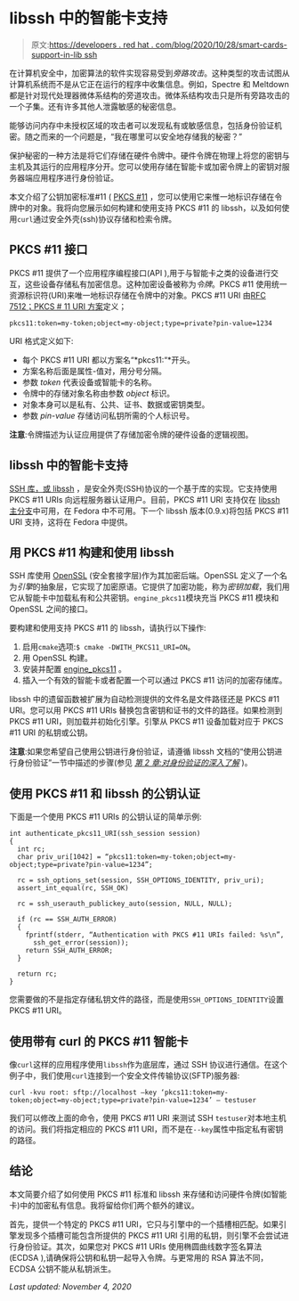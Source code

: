 # libssh 中的智能卡支持

> 原文:[https://developers . red hat . com/blog/2020/10/28/smart-cards-support-in-lib ssh](https://developers.redhat.com/blog/2020/10/28/smart-cards-support-in-libssh)

在计算机安全中，加密算法的软件实现容易受到*旁路攻击*。这种类型的攻击试图从计算机系统而不是从它正在运行的程序中收集信息。例如，Spectre 和 Meltdown 都是针对现代处理器微体系结构的旁道攻击。微体系结构攻击只是所有旁路攻击的一个子集。还有许多其他人泄露敏感的秘密信息。

能够访问内存中未授权区域的攻击者可以发现私有或敏感信息，包括身份验证机密。随之而来的一个问题是，“我在哪里可以安全地存储我的秘密？”

保护秘密的一种方法是将它们存储在硬件令牌中。硬件令牌在物理上将您的密钥与主机及其运行的应用程序分开。您可以使用存储在智能卡或加密令牌上的密钥对服务器端应用程序进行身份验证。

本文介绍了公钥加密标准#11 ( [PKCS #11](http://docs.oasis-open.org/pkcs11/pkcs11-base/v2.40/os/pkcs11-base-v2.40-os.html) ，您可以使用它来惟一地标识存储在令牌中的对象。我将向您展示如何构建和使用支持 PKCS #11 的 libssh，以及如何使用`curl`通过安全外壳(ssh)协议存储和检索令牌。

## PKCS #11 接口

PKCS #11 提供了一个应用程序编程接口(API ),用于与智能卡之类的设备进行交互，这些设备存储私有加密信息。这种加密设备被称为*令牌*。PKCS #11 使用统一资源标识符(URI)来唯一地标识存储在令牌中的对象。PKCS #11 URI 由[RFC 7512；PKCS # 11 URI 方案](https://tools.ietf.org/html/rfc7512)定义；

```
pkcs11:token=my-token;object=my-object;type=private?pin-value=1234

```

URI 格式定义如下:

*   每个 PKCS #11 URI 都以方案名“*pkcs11:“*开头。
*   方案名称后面是属性-值对，用分号分隔。
*   参数 *token* 代表设备或智能卡的名称。
*   令牌中的存储对象名称由参数 *object* 标识。
*   对象本身可以是私有、公共、证书、数据或密钥类型。
*   参数 *pin-value* 存储访问私钥所需的个人标识号。

**注意**:令牌描述为认证应用提供了存储加密令牌的硬件设备的逻辑视图。

## libssh 中的智能卡支持

[SSH 库，或 libssh](https://api.libssh.org/stable/libssh_tutorial.html) ，是安全外壳(SSH)协议的一个基于库的实现。它支持使用 PKCS #11 URIs 向远程服务器认证用户。目前，PKCS #11 URI 支持仅在 [libssh 主分支](https://gitlab.com/libssh/libssh-mirror)中可用，在 Fedora 中不可用。下一个 libssh 版本(0.9.x)将包括 PKCS #11 URI 支持，这将在 Fedora 中提供。

## 用 PKCS #11 构建和使用 libssh

SSH 库使用 [OpenSSL](https://www.openssl.org) (安全套接字层)作为其加密后端。OpenSSL 定义了一个名为*引擎*的抽象层，它实现了加密原语。它提供了加密功能，称为*密钥加载*，我们用它从智能卡中加载私有和公共密钥。`engine_pkcs11`模块充当 PKCS #11 模块和 OpenSSL 之间的接口。

要构建和使用支持 PKCS #11 的 libssh，请执行以下操作:

1.  启用`cmake`选项:`$ cmake -DWITH_PKCS11_URI=ON`。
2.  用 OpenSSL 构建。
3.  安装并配置 [engine_pkcs11](https://github.com/OpenSC/libp11) 。
4.  插入一个有效的智能卡或者配置一个可以通过 PKCS #11 访问的加密存储库。

libssh 中的遗留函数被扩展为自动检测提供的文件名是文件路径还是 PKCS #11 URI。您可以用 PKCS #11 URIs 替换包含密钥和证书的文件的路径。如果检测到 PKCS #11 URI，则加载并初始化引擎。引擎从 PKCS #11 设备加载对应于 PKCS #11 URI 的私钥或公钥。

**注意**:如果您希望自己使用公钥进行身份验证，请遵循 libssh 文档的“使用公钥进行身份验证”一节中描述的步骤(参见 *[第 2 章:对身份验证的深入了解](https://api.libssh.org/stable/libssh_tutor_authentication.html)* )。

## 使用 PKCS #11 和 libssh 的公钥认证

下面是一个使用 PKCS #11 URIs 的公钥认证的简单示例:

```
int authenticate_pkcs11_URI(ssh_session session)
{
  int rc;
  char priv_uri[1042] = “pkcs11:token=my-token;object=my-object;type=private?pin-value=1234”;

  rc = ssh_options_set(session, SSH_OPTIONS_IDENTITY, priv_uri);
  assert_int_equal(rc, SSH_OK)

  rc = ssh_userauth_publickey_auto(session, NULL, NULL);

  if (rc == SSH_AUTH_ERROR)
  {
    fprintf(stderr, “Authentication with PKCS #11 URIs failed: %s\n”,
      ssh_get_error(session));
    return SSH_AUTH_ERROR;
  }

  return rc;
}

```

您需要做的不是指定存储私钥文件的路径，而是使用`SSH_OPTIONS_IDENTITY`设置 PKCS #11 URI。

## 使用带有 curl 的 PKCS #11 智能卡

像`curl`这样的应用程序使用`libssh`作为底层库，通过 SSH 协议进行通信。在这个例子中，我们使用`curl`连接到一个安全文件传输协议(SFTP)服务器:

```
curl -kvu root: sftp://localhost –key ‘pkcs11:token=my-token;object=my-object;type=private?pin-value=1234’ — testuser

```

我们可以修改上面的命令，使用 PKCS #11 URI 来测试 SSH `testuser`对本地主机的访问。我们将指定相应的 PKCS #11 URI，而不是在`--key`属性中指定私有密钥的路径。

## 结论

本文简要介绍了如何使用 PKCS #11 标准和 libssh 来存储和访问硬件令牌(如智能卡)中的加密私有信息。我将留给你们两个额外的建议。

首先，提供一个特定的 PKCS #11 URI，它只与引擎中的一个插槽相匹配。如果引擎发现多个插槽可能包含所提供的 PKCS #11 URI 引用的私钥，则引擎不会尝试进行身份验证。其次，如果您对 PKCS #11 URIs 使用椭圆曲线数字签名算法(ECDSA ),请确保将公钥和私钥一起导入令牌。与更常用的 RSA 算法不同，ECDSA 公钥不能从私钥派生。

*Last updated: November 4, 2020*